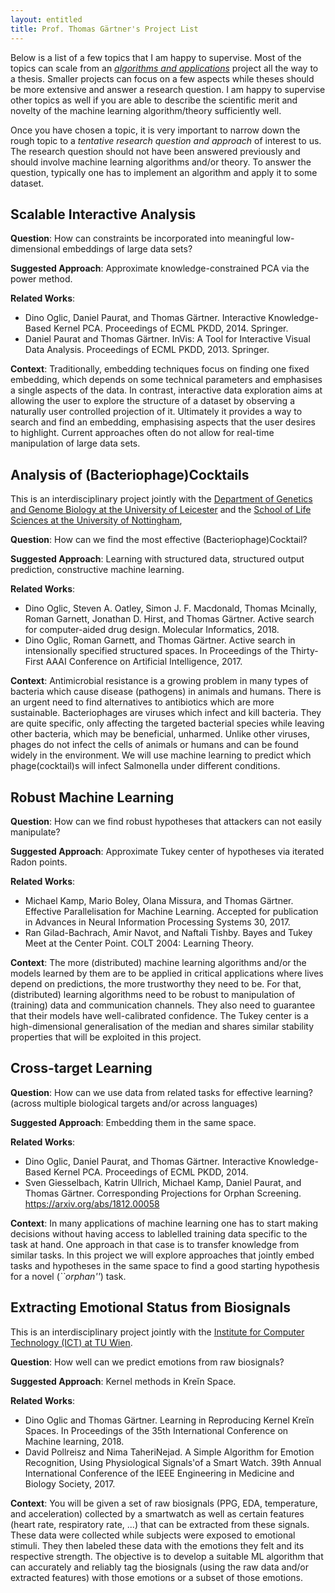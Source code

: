 ```yaml
---
layout: entitled
title: Prof. Thomas Gärtner's Project List
---
```


Below is a list of a few topics that I am happy to supervise. Most of the topics can scale 
from an [*algorithms and applications*](https://tiss.tuwien.ac.at/course/courseDetails.xhtml?dswid=4515&dsrid=310&courseNr=194101&semester=2020W&locale=en) project all the way to a thesis. Smaller projects can 
focus on a few aspects while theses should be more extensive and answer a research question. I am happy to supervise other topics as well if you are able to describe the scientific merit and novelty of the machine learning algorithm/theory sufficiently well. 

Once you have chosen a topic, it is very important to narrow down the rough topic to a *tentative research question and approach* of interest to us. The research question should not have been answered previously and should involve machine learning algorithms and/or theory. To answer the question, typically one has to implement an algorithm and apply it to some dataset. 


## Scalable Interactive Analysis

**Question**: How can constraints be incorporated into meaningful low-dimensional embeddings of large data sets?

**Suggested Approach**: Approximate knowledge-constrained PCA via the power method.

**Related Works**:
-  Dino Oglic, Daniel Paurat, and Thomas Gärtner. Interactive Knowledge-Based Kernel PCA. Proceedings of ECML PKDD, 2014. Springer.
-  Daniel Paurat and Thomas Gärtner. InVis: A Tool for Interactive Visual Data Analysis. Proceedings of ECML PKDD, 2013. Springer.

**Context**:
Traditionally, embedding techniques focus on finding one fixed embedding, which depends on some technical parameters and emphasises a single aspects of the data. In contrast, interactive data exploration aims at allowing the user to explore the structure of a dataset by observing a naturally user controlled projection of it. Ultimately it provides a way to search and find an embedding, emphasising aspects that the user desires to highlight. Current approaches often do not allow for real-time manipulation of large data sets.

## Analysis of (Bacteriophage)Cocktails

This is an interdisciplinary project jointly with the [Department of Genetics and Genome Biology at the University of Leicester](https://le.ac.uk/ggb) and the [School of Life Sciences at the University of Nottingham](https://www.nottingham.ac.uk/life-sciences/index.aspx),

**Question**: How can we find the most effective (Bacteriophage)Cocktail?

**Suggested Approach**: Learning with structured data, structured output prediction, constructive machine learning.

**Related Works**:
 -  Dino Oglic, Steven A. Oatley, Simon J. F. Macdonald, Thomas Mcinally, Roman Garnett, Jonathan D. Hirst, and Thomas Gärtner. Active search for computer-aided drug design. Molecular Informatics, 2018. 
 -  Dino Oglic, Roman Garnett, and Thomas Gärtner. Active search in intensionally specified structured spaces. In Proceedings of the Thirty-First AAAI Conference on Artificial Intelligence, 2017.

**Context**:
Antimicrobial resistance is a growing problem in many types of bacteria which cause disease (pathogens) in animals and humans. There is an urgent need to find alternatives to antibiotics which are more sustainable. Bacteriophages are viruses which infect and kill bacteria. They are quite specific, only affecting the targeted bacterial species while leaving other bacteria, which may be beneficial, unharmed. Unlike other viruses,
phages do not infect the cells of animals or humans and can be found widely in the environment. We will use machine learning to predict which phage(cocktail)s will infect Salmonella under different conditions.

 
## Robust Machine Learning

**Question**: How can we find robust hypotheses that attackers can not easily manipulate?

**Suggested Approach**: Approximate Tukey center of hypotheses via iterated Radon points.

**Related Works**:
 - Michael Kamp, Mario Boley, Olana Missura, and Thomas Gärtner. Effective Parallelisation for Machine Learning. Accepted for publication in Advances in Neural Information Processing Systems 30, 2017.
 - Ran Gilad-Bachrach, Amir Navot, and Naftali Tishby. Bayes and Tukey Meet at the Center Point. COLT 2004: Learning Theory. 

**Context**:
The more (distributed) machine learning algorithms and/or the models learned by them are to be applied in critical applications where lives depend on predictions, the more trustworthy they need to be. For that, (distributed) learning algorithms need to be robust to manipulation of (training) data and communication channels. They also need to guarantee that their models have well-calibrated confidence. The Tukey center is a high-dimensional generalisation of the median and shares similar stability properties that will be exploited in this project.
 
## Cross-target Learning

**Question**: How can we use data from related tasks for effective learning? (across multiple biological targets and/or across languages)

**Suggested Approach**: Embedding them in the same space.

**Related Works**:
 - Dino Oglic, Daniel Paurat, and Thomas Gärtner. Interactive Knowledge-Based Kernel PCA. Proceedings of ECML PKDD, 2014. 
 - Sven Giesselbach, Katrin Ullrich, Michael Kamp, Daniel Paurat, and Thomas Gärtner. Corresponding Projections for Orphan Screening. https://arxiv.org/abs/1812.00058

**Context**:
In many applications of machine learning one has to start making decisions without having access to lablelled training data specific to the task at hand. One approach in that case 
is to transfer knowledge from similar tasks. In this project we will explore approaches that jointly embed tasks and hypotheses in the same space to find a good starting hypothesis for a novel (*``orphan''*) task. 

## Extracting Emotional Status from Biosignals

This is an interdisciplinary project jointly with the [Institute for Computer Technology (ICT) at TU Wien](https://www.ict.tuwien.ac.at/en/).

**Question**: How well can we predict emotions from raw biosignals?

**Suggested Approach**: Kernel methods in Kreı̆n Space.

**Related Works**: 
 - Dino Oglic and Thomas Gärtner. Learning in Reproducing Kernel Kreı̆n Spaces. In Proceedings of the 35th International Conference on Machine learning, 2018.
  - David Pollreisz and Nima TaheriNejad. A Simple Algorithm for Emotion Recognition, Using Physiological Signals'of a Smart Watch. 39th Annual International Conference of the IEEE Engineering in Medicine and Biology Society, 2017.
  
**Context**: You will be given a set of raw biosignals (PPG, EDA, temperature, and acceleration) collected by a smartwatch as well as certain features (heart rate, respiratory rate, ...) that can be extracted from these signals. These data were collected while subjects were exposed to emotional stimuli. They then labeled these data with the emotions they felt and its respective strength. The objective is to develop a suitable ML algorithm that can accurately and reliably tag the biosignals (using the raw data and/or extracted features) with those emotions or a subset of those emotions.
